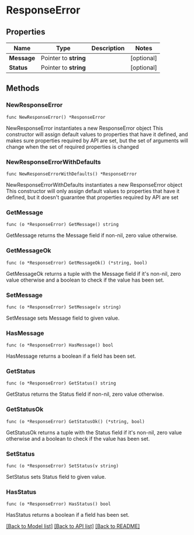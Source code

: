 # ResponseError

## Properties

Name | Type | Description | Notes
------------ | ------------- | ------------- | -------------
**Message** | Pointer to **string** |  | [optional] 
**Status** | Pointer to **string** |  | [optional] 

## Methods

### NewResponseError

`func NewResponseError() *ResponseError`

NewResponseError instantiates a new ResponseError object
This constructor will assign default values to properties that have it defined,
and makes sure properties required by API are set, but the set of arguments
will change when the set of required properties is changed

### NewResponseErrorWithDefaults

`func NewResponseErrorWithDefaults() *ResponseError`

NewResponseErrorWithDefaults instantiates a new ResponseError object
This constructor will only assign default values to properties that have it defined,
but it doesn't guarantee that properties required by API are set

### GetMessage

`func (o *ResponseError) GetMessage() string`

GetMessage returns the Message field if non-nil, zero value otherwise.

### GetMessageOk

`func (o *ResponseError) GetMessageOk() (*string, bool)`

GetMessageOk returns a tuple with the Message field if it's non-nil, zero value otherwise
and a boolean to check if the value has been set.

### SetMessage

`func (o *ResponseError) SetMessage(v string)`

SetMessage sets Message field to given value.

### HasMessage

`func (o *ResponseError) HasMessage() bool`

HasMessage returns a boolean if a field has been set.

### GetStatus

`func (o *ResponseError) GetStatus() string`

GetStatus returns the Status field if non-nil, zero value otherwise.

### GetStatusOk

`func (o *ResponseError) GetStatusOk() (*string, bool)`

GetStatusOk returns a tuple with the Status field if it's non-nil, zero value otherwise
and a boolean to check if the value has been set.

### SetStatus

`func (o *ResponseError) SetStatus(v string)`

SetStatus sets Status field to given value.

### HasStatus

`func (o *ResponseError) HasStatus() bool`

HasStatus returns a boolean if a field has been set.


[[Back to Model list]](../README.md#documentation-for-models) [[Back to API list]](../README.md#documentation-for-api-endpoints) [[Back to README]](../README.md)


